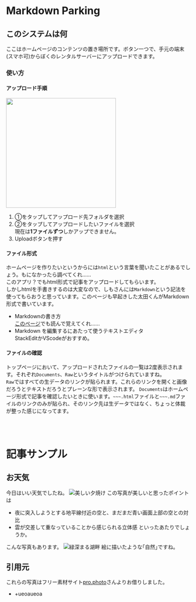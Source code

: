 # Markdown Parking

## このシステムは何
ここはホームページのコンテンツの置き場所です。ボタン一つで、手元の端末(スマホ可)からぼくのレンタルサーバーにアップロードできます。
### 使い方
#### アップロード手順
<img height=300 src=https://ketcha.xyz/pr/md/bela_totte/1/Screenshot_20210117_082128.jpg>

1. ①をタップしてアップロード先フォルダを選択  
2. ②をタップしてアップロードしたいファイルを選択  
    現在は**1ファイルずつ**しかアップできません。
3. Uploadボタンを押す

#### ファイル形式
ホームページを作りたいというからには`html`という言葉を聞いたことがあるでしょう。もになかったら調べてくれ......  
このアプリ？でもhtml形式で記事をアップロードしてもらいます。  
しかしhtmlを手書きするのは大変なので、しもさんには`Markdown`という記法を使ってもらおうと思っています。このページも早起きした太田くんがMarkdown形式で書いています。
- Markdownの書き方  
    [このページ](https://qiita.com/Blueman81/items/72ca43681d16d44e21ad)でも読んで覚えてくれ......
- Markdown を編集するにあたって使うテキストエディタ  
    StackEditかVScodeがおすすめ。


#### ファイルの確認
トップページにおいて、アップロードされたファイルの一覧は2度表示されます。それぞれ`Documents`、`Raw`というタイトルがつけられていますね。  
`Raw`ではすべての生データのリンクが貼られます。これらのリンクを開くと画像だろうとテキストだろうとプレーンな形で表示されます。
`Documents`はホームページ形式で記事を確認したいときに使います。`~~~.html`ファイルと`~~~.md`ファイルのリンクのみが貼られ、そのリンク先は生データではなく、ちょっと体裁が整った感じになってます。

<br>
<br>

# 記事サンプル
## お天気
今日はいい天気でしたね。
![美しい夕焼け](https://ketcha.xyz/pr/md/bela_totte/3/yuu0024-009.jpg)
この写真が美しいと思ったポイントは
- 夜に突入しようとする地平線付近の空と、まだまだ青い画面上部の空との対比
- 雲が交差して重なっていることから感じられる立体感
といったあたりでしょうか。

こんな写真もあります。
![緑深まる湖畔](https://ketcha.xyz/pr/md/bela_totte/3/riv0066-051.jpg)
絵に描いたような｢自然｣ですね。

## 引用元
これらの写真はフリー素材サイト[pro.photo](https://pro-foto.jp/f_25.html)さんよりお借りしました。

+ +ueoaueoa